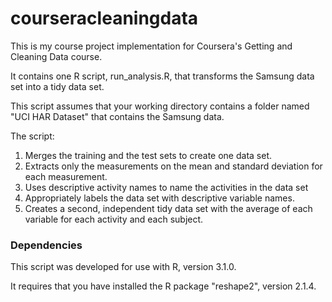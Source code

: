 courseracleaningdata
====================

This is my course project implementation for Coursera's Getting and Cleaning Data course.

It contains one R script, run_analysis.R, that transforms the Samsung data set into a tidy data set.

This script assumes that your working directory contains a folder named "UCI HAR Dataset" that contains the Samsung data.

The script:

  1. Merges the training and the test sets to create one data set.
  1. Extracts only the measurements on the mean and standard deviation for each measurement. 
  1. Uses descriptive activity names to name the activities in the data set
  1. Appropriately labels the data set with descriptive variable names. 
  1. Creates a second, independent tidy data set with the average of each variable for each activity and each subject. 

### Dependencies
This script was developed for use with R, version 3.1.0.

It requires that you have installed the R package "reshape2", version 2.1.4.

